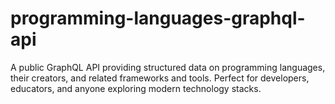 # programming-languages-graphql-api
A public GraphQL API providing structured data on programming languages, their creators, and related frameworks and tools. Perfect for developers, educators, and anyone exploring modern technology stacks.
